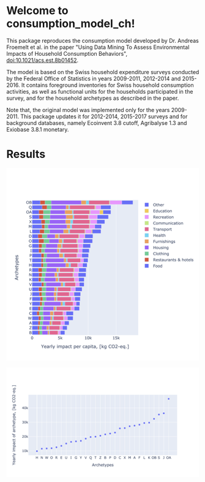 Welcome to consumption_model_ch!
================================

This package reproduces the consumption model developed by Dr. Andreas Froemelt et al. in the paper "Using Data Mining To Assess Environmental Impacts of Household Consumption Behaviors", [doi:10.1021/acs.est.8b01452](https://dx.doi.org/10.1021/acs.est.8b01452). 

The model is based on the Swiss household expenditure surveys conducted by the Federal Office of Statistics in years 2009-2011, 2012-2014 and 2015-2016. It contains foreground inventories for Swiss household consumption activities, as well as functional units for the households participated in the survey, and for the household archetypes as described in the paper.

Note that, the original model was implemented only for the years 2009-2011. This package updates it for 2012-2014, 2015-2017 surveys and for background databases, namely Ecoinvent 3.8 cutoff, Agribalyse 1.3 and Exiobase 3.8.1 monetary. 

Results
=======
![Climate change impacts by sector](docs/sector_scores.png)

![table values](docs/yearly_scores.png)
